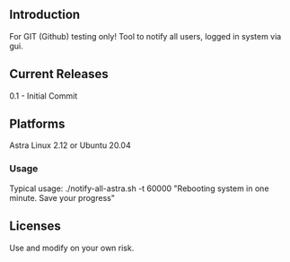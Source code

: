 ## Introduction
For GIT (Github) testing only! Tool to notify all users, logged in system via gui.
## Current Releases
0.1 - Initial Commit
## Platforms
Astra Linux 2.12 or Ubuntu 20.04
### Usage
Typical usage: ./notify-all-astra.sh -t 60000 "Rebooting system in one minute. Save your progress"
## Licenses
Use and modify on your own risk.
